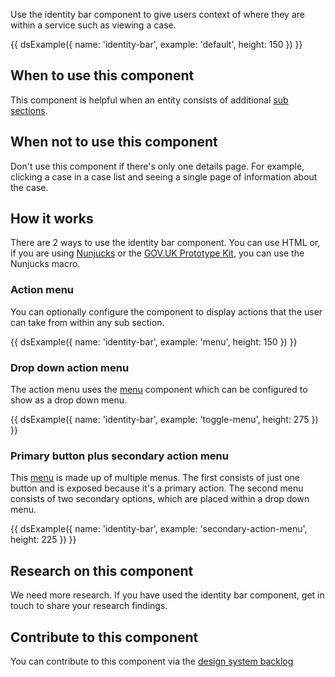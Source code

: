 Use the identity bar component to give users context of where they are within a service such as viewing a case.

{{ dsExample({
  name: 'identity-bar',
  example: 'default',
  height: 150
}) }}

## When to use this component

This component is helpful when an entity consists of additional [sub sections](/components/sub-navigation).

## When not to use this component

Don't use this component if there's only one details page. For example, clicking a case in a case list and seeing a single page of information about the case.

## How it works

There are 2 ways to use the identity bar component. You can use HTML or, if you are using [Nunjucks](https://mozilla.github.io/nunjucks/) or the [GOV.UK Prototype Kit](https://govuk-prototype-kit.herokuapp.com/), you can use the Nunjucks macro.

### Action menu

You can optionally configure the component to display actions that the user can take from within any sub section.

{{ dsExample({
  name: 'identity-bar',
  example: 'menu',
  height: 150
}) }}

### Drop down action menu

The action menu uses the [menu](/components/button-menu) component which can be configured to show as a drop down menu.

{{ dsExample({
  name: 'identity-bar',
  example: 'toggle-menu',
  height: 275
}) }}

### Primary button plus secondary action menu

This [menu](/components/button-menu) is made up of multiple menus. The first consists of just one button and is exposed because it's a primary action. The second menu consists of two secondary options, which are placed within a drop down menu.

{{ dsExample({
  name: 'identity-bar',
  example: 'secondary-action-menu',
  height: 225
}) }}

## Research on this component

We need more research. If you have used the identity bar component, get in touch to share your research findings.

## Contribute to this component

You can contribute to this component via the [design system backlog](https://github.com/skillsfundingagency/das-design-system/issues/38)